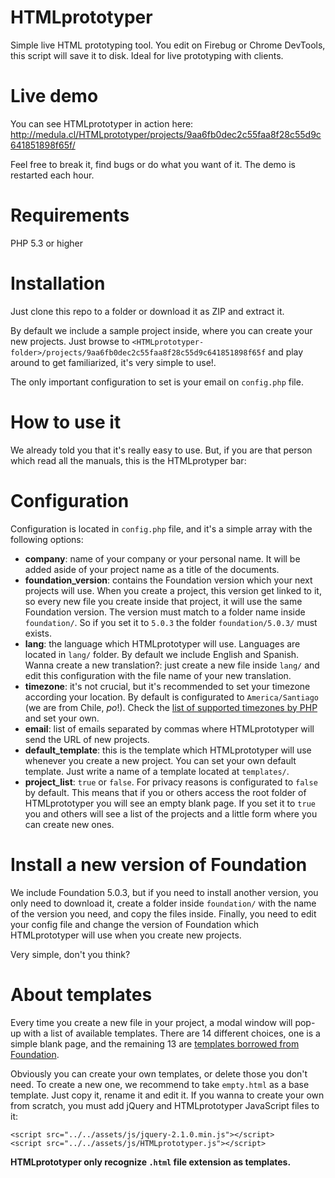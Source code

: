 HTMLprototyper
==============

Simple live HTML prototyping tool. You edit on Firebug or Chrome DevTools, this script will save it to disk. Ideal for live prototyping with clients.

Live demo
=

You can see HTMLprototyper in action here: http://medula.cl/HTMLprototyper/projects/9aa6fb0dec2c55faa8f28c55d9c641851898f65f/

Feel free to break it, find bugs or do what you want of it. The demo is restarted each hour.


Requirements
=

PHP 5.3 or higher

Installation
=

Just clone this repo to a folder or download it as ZIP and extract it.

By default we include a sample project inside, where you can create your new projects. Just browse to `<HTMLprototyper-folder>/projects/9aa6fb0dec2c55faa8f28c55d9c641851898f65f` and play around to get familiarized, it's very simple to use!.

The only important configuration to set is your email on `config.php` file.

How to use it
=

We already told you that it's really easy to use. But, if you are that person which read all the manuals, this is the HTMLprotyper bar:



Configuration
=

Configuration is located in `config.php` file, and it's a simple array with the following options:

+ **company**: name of your company or your personal name. It will be added aside of your project name as a title of the documents.
+ **foundation_version**: contains the Foundation version which your next projects will use. When you create a project, this version get linked to it, so every new file you create inside that project, it will use the same Foundation version. The version must match to a folder name inside `foundation/`. So if you set it to `5.0.3` the folder `foundation/5.0.3/` must exists.
+ **lang**: the language which HTMLprototyper will use. Languages are located in `lang/` folder. By default we include English and Spanish. Wanna create a new translation?: just create a new file inside `lang/` and edit this configuration with the file name of your new translation.
+ **timezone**: it's not crucial, but it's recommended to set your timezone according your location. By default is configurated to `America/Santiago` (we are from Chile, *po*!). Check the [list of supported timezones by PHP](http://cl1.php.net/timezones) and set your own.
+ **email**: list of emails separated by commas where HTMLprototyper will send the URL of new projects.
+ **default_template**: this is the template which HTMLprototyper will use whenever you create a new project. You can set your own default template. Just write a name of a template located at `templates/`.
+ **project_list**: `true` or `false`. For privacy reasons is configurated to `false` by default. This means that if you or others access the root folder of HTMLprototyper you will see an empty blank page. If you set it to `true` you and others will see a list of the projects and a little form where you can create new ones.

Install a new version of Foundation
=

We include Foundation 5.0.3, but if you need to install another version, you only need to download it, create a folder inside `foundation/` with the name of the version you need, and copy the files inside. Finally, you need to edit your config file and change the version of Foundation which HTMLprototyper will use when you create new projects.

Very simple, don't you think?


About templates
=

Every time you create a new file in your project, a modal window will pop-up with a list of available templates. There are 14 different choices, one is a simple blank page, and the remaining 13 are [templates borrowed from Foundation](http://foundation.zurb.com/templates.html).

Obviously you can create your own templates, or delete those you don't need. To create a new one, we recommend to take `empty.html` as a base template. Just copy it, rename it and edit it. If you wanna to create your own from scratch, you must add jQuery and HTMLprototyper JavaScript files to it:

```
<script src="../../assets/js/jquery-2.1.0.min.js"></script>
<script src="../../assets/js/HTMLprototyper.js"></script>
```
**HTMLprototyper only recognize `.html` file extension as templates.**
